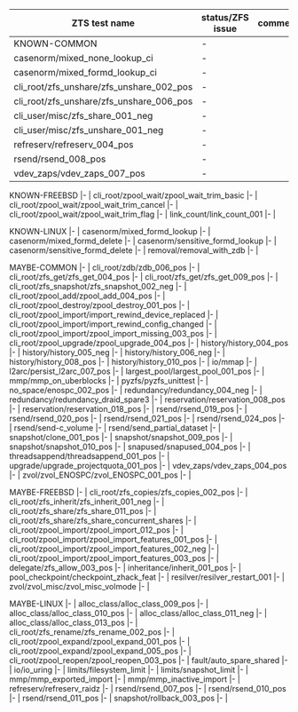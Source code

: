 ZTS test name | status/ZFS issue | comment
---|---|---
KNOWN-COMMON |- | 
casenorm/mixed_none_lookup_ci |- | 
casenorm/mixed_formd_lookup_ci |- | 
cli_root/zfs_unshare/zfs_unshare_002_pos |- | 
cli_root/zfs_unshare/zfs_unshare_006_pos |- | 
cli_user/misc/zfs_share_001_neg |- | 
cli_user/misc/zfs_unshare_001_neg |- | 
refreserv/refreserv_004_pos |- | 
rsend/rsend_008_pos |- | 
vdev_zaps/vdev_zaps_007_pos |- | 

KNOWN-FREEBSD |- | 
cli_root/zpool_wait/zpool_wait_trim_basic |- | 
cli_root/zpool_wait/zpool_wait_trim_cancel |- | 
cli_root/zpool_wait/zpool_wait_trim_flag |- | 
link_count/link_count_001 |- | 

KNOWN-LINUX |- | 
casenorm/mixed_formd_lookup |- | 
casenorm/mixed_formd_delete |- | 
casenorm/sensitive_formd_lookup |- | 
casenorm/sensitive_formd_delete |- | 
removal/removal_with_zdb |- | 

MAYBE-COMMON |- | 
cli_root/zdb/zdb_006_pos |- | 
cli_root/zfs_get/zfs_get_004_pos |- | 
cli_root/zfs_get/zfs_get_009_pos |- | 
cli_root/zfs_snapshot/zfs_snapshot_002_neg |- | 
cli_root/zpool_add/zpool_add_004_pos |- | 
cli_root/zpool_destroy/zpool_destroy_001_pos |- | 
cli_root/zpool_import/import_rewind_device_replaced |- | 
cli_root/zpool_import/import_rewind_config_changed |- | 
cli_root/zpool_import/zpool_import_missing_003_pos |- | 
cli_root/zpool_upgrade/zpool_upgrade_004_pos |- | 
history/history_004_pos |- | 
history/history_005_neg |- | 
history/history_006_neg |- | 
history/history_008_pos |- | 
history/history_010_pos |- | 
io/mmap |- | 
l2arc/persist_l2arc_007_pos |- | 
largest_pool/largest_pool_001_pos |- | 
mmp/mmp_on_uberblocks |- | 
pyzfs/pyzfs_unittest |- | 
no_space/enospc_002_pos |- | 
redundancy/redundancy_004_neg |- | 
redundancy/redundancy_draid_spare3 |- | 
reservation/reservation_008_pos |- | 
reservation/reservation_018_pos |- | 
rsend/rsend_019_pos |- | 
rsend/rsend_020_pos |- | 
rsend/rsend_021_pos |- | 
rsend/rsend_024_pos |- | 
rsend/send-c_volume |- | 
rsend/send_partial_dataset |- | 
snapshot/clone_001_pos |- | 
snapshot/snapshot_009_pos |- | 
snapshot/snapshot_010_pos |- | 
snapused/snapused_004_pos |- | 
threadsappend/threadsappend_001_pos |- | 
upgrade/upgrade_projectquota_001_pos |- | 
vdev_zaps/vdev_zaps_004_pos |- | 
zvol/zvol_ENOSPC/zvol_ENOSPC_001_pos |- | 

MAYBE-FREEBSD |- | 
cli_root/zfs_copies/zfs_copies_002_pos |- | 
cli_root/zfs_inherit/zfs_inherit_001_neg |- | 
cli_root/zfs_share/zfs_share_011_pos |- | 
cli_root/zfs_share/zfs_share_concurrent_shares |- | 
cli_root/zpool_import/zpool_import_012_pos |- | 
cli_root/zpool_import/zpool_import_features_001_pos |- | 
cli_root/zpool_import/zpool_import_features_002_neg |- | 
cli_root/zpool_import/zpool_import_features_003_pos |- | 
delegate/zfs_allow_003_pos |- | 
inheritance/inherit_001_pos |- | 
pool_checkpoint/checkpoint_zhack_feat |- | 
resilver/resilver_restart_001 |- | 
zvol/zvol_misc/zvol_misc_volmode |- | 

MAYBE-LINUX |- | 
alloc_class/alloc_class_009_pos |- | 
alloc_class/alloc_class_010_pos |- | 
alloc_class/alloc_class_011_neg |- | 
alloc_class/alloc_class_013_pos |- | 
cli_root/zfs_rename/zfs_rename_002_pos |- | 
cli_root/zpool_expand/zpool_expand_001_pos |- | 
cli_root/zpool_expand/zpool_expand_005_pos |- | 
cli_root/zpool_reopen/zpool_reopen_003_pos |- | 
fault/auto_spare_shared |- | 
io/io_uring |- | 
limits/filesystem_limit |- | 
limits/snapshot_limit |- | 
mmp/mmp_exported_import |- | 
mmp/mmp_inactive_import |- | 
refreserv/refreserv_raidz |- | 
rsend/rsend_007_pos |- | 
rsend/rsend_010_pos |- | 
rsend/rsend_011_pos |- | 
snapshot/rollback_003_pos |- | 
